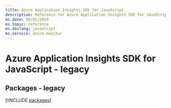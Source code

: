 ```yaml
---
title: Azure Application Insights SDK for JavaScript
description: Reference for Azure Application Insights SDK for JavaScript
ms.date: 08/01/2024
ms.topic: reference
ms.devlang: javascript
ms.service: azure-monitor
---
```

# Azure Application Insights SDK for JavaScript - legacy
## Packages - legacy
[!INCLUDE [packages](application-insights-index.md)]